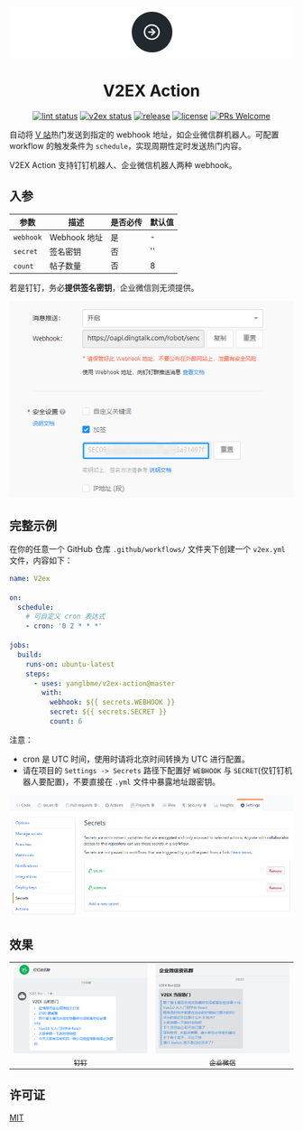 <p align="center">
  <a href="https://github.com/yanglbme/v2ex-action">
    <img src="./images/logo.png">
  </a>
</p>

<h1 align="center">V2EX Action</h1>

<div align="center">

[![lint status](https://github.com/yanglbme/v2ex-action/workflows/Lint/badge.svg)](https://github.com/yanglbme/v2ex-action/actions) [![v2ex status](https://github.com/yanglbme/v2ex-action/workflows/V2ex/badge.svg)](https://github.com/yanglbme/v2ex-action/actions) [![release](https://img.shields.io/github/v/release/yanglbme/v2ex-action.svg)](../../releases) [![license](https://badgen.net/github/license/yanglbme/v2ex-action)](./LICENSE) [![PRs Welcome](https://badgen.net/badge/PRs/welcome/green)](../../pulls)

</div>

自动将 [V 站](https://v2ex.com)热门发送到指定的 webhook 地址，如企业微信群机器人。可配置 workflow 的触发条件为 `schedule`，实现周期性定时发送热门内容。

V2EX Action 支持钉钉机器人、企业微信机器人两种 webhook。

## 入参

|  参数  |  描述  |  是否必传  |  默认值  |
|---|---|---|---|
| `webhook` | Webhook 地址 | 是 | - |
| `secret` | 签名密钥 | 否 | '' |
| `count` | 帖子数量 | 否 | 8 |

若是钉钉，务必**提供签名密钥**，企业微信则无须提供。

![](./images/dingding_secret.png)

## 完整示例
在你的任意一个 GitHub 仓库 `.github/workflows/` 文件夹下创建一个 `v2ex.yml` 文件，内容如下：

```yml
name: V2ex

on:
  schedule:
    # 可自定义 cron 表达式
    - cron: '0 2 * * *'

jobs:
  build:
    runs-on: ubuntu-latest
    steps:
      - uses: yanglbme/v2ex-action@master
        with:
          webhook: ${{ secrets.WEBHOOK }}
          secret: ${{ secrets.SECRET }}
          count: 6
```

注意：

- cron 是 UTC 时间，使用时请将北京时间转换为 UTC 进行配置。
- 请在项目的 `Settings -> Secrets` 路径下配置好 `WEBHOOK` 与 `SECRET`(仅钉钉机器人要配置)，不要直接在 `.yml` 文件中暴露地址跟密钥。

![](./images/config.png)

## 效果

<table>
    <tr>
      <td align="center" style="width: 400px;">
        <a href="https://ding-doc.dingtalk.com/doc#/serverapi3/iydd5h">
          <img src="./images/dingding_res.png" style="width: 360px;"><br>
          <sub>钉钉</sub>
        </a>
      </td>
      <td align="center" style="width: 400px;">
        <a href="https://work.weixin.qq.com/api/doc/90000/90136/91770">
          <img src="./images/qyweixin_res.png" style="width: 360px;"><br>
          <sub>企业微信</sub>
        </a>
      </td>
    </tr>
</table>

## 许可证
[MIT](LICENSE)